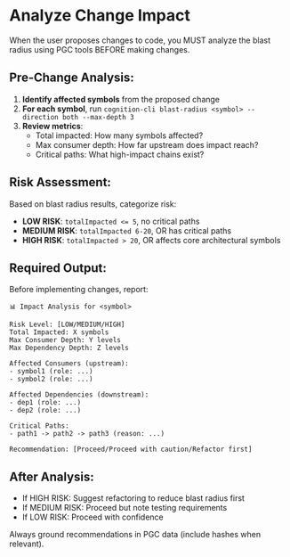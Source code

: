 # Analyze Change Impact

When the user proposes changes to code, you MUST analyze the blast radius using PGC tools BEFORE making changes.

## Pre-Change Analysis:

1. **Identify affected symbols** from the proposed change
2. **For each symbol**, run `cognition-cli blast-radius <symbol> --direction both --max-depth 3`
3. **Review metrics**:
   - Total impacted: How many symbols affected?
   - Max consumer depth: How far upstream does impact reach?
   - Critical paths: What high-impact chains exist?

## Risk Assessment:

Based on blast radius results, categorize risk:

- **LOW RISK**: `totalImpacted <= 5`, no critical paths
- **MEDIUM RISK**: `totalImpacted 6-20`, OR has critical paths
- **HIGH RISK**: `totalImpacted > 20`, OR affects core architectural symbols

## Required Output:

Before implementing changes, report:

```
📊 Impact Analysis for <symbol>

Risk Level: [LOW/MEDIUM/HIGH]
Total Impacted: X symbols
Max Consumer Depth: Y levels
Max Dependency Depth: Z levels

Affected Consumers (upstream):
- symbol1 (role: ...)
- symbol2 (role: ...)

Affected Dependencies (downstream):
- dep1 (role: ...)
- dep2 (role: ...)

Critical Paths:
- path1 -> path2 -> path3 (reason: ...)

Recommendation: [Proceed/Proceed with caution/Refactor first]
```

## After Analysis:

- If HIGH RISK: Suggest refactoring to reduce blast radius first
- If MEDIUM RISK: Proceed but note testing requirements
- If LOW RISK: Proceed with confidence

Always ground recommendations in PGC data (include hashes when relevant).

